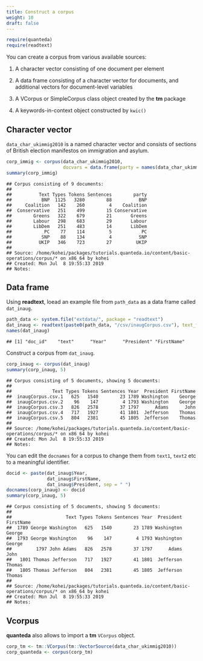 ```yaml
---
title: Construct a corpus
weight: 10
draft: false
---
```



```r
require(quanteda)
require(readtext)
```

You can create a corpus from various available sources:

1. A character vector consisting of one document per element

2. A data frame consisting of a character vector for documents, and additional vectors for document-level variables

3. A VCorpus or SimpleCorpus class object created by the **tm** package 

4. A keywords-in-context object constructed by `kwic()`


## Character vector

`data_char_ukimmig2010` is a named character vector and consists of sections of British election manifestos on immigration and asylum.


```r
corp_immig <- corpus(data_char_ukimmig2010, 
                     docvars = data.frame(party = names(data_char_ukimmig2010)))
summary(corp_immig)
```

```
## Corpus consisting of 9 documents:
## 
##          Text Types Tokens Sentences        party
##           BNP  1125   3280        88          BNP
##     Coalition   142    260         4    Coalition
##  Conservative   251    499        15 Conservative
##        Greens   322    679        21       Greens
##        Labour   298    683        29       Labour
##        LibDem   251    483        14       LibDem
##            PC    77    114         5           PC
##           SNP    88    134         4          SNP
##          UKIP   346    723        27         UKIP
## 
## Source: /home/kohei/packages/tutorials.quanteda.io/content/basic-operations/corpus/* on x86_64 by kohei
## Created: Mon Jul  8 19:55:33 2019
## Notes:
```


## Data frame

Using **readtext**, loead an example file from `path_data` as a data frame called `dat_inaug`.


```r
path_data <- system.file("extdata/", package = "readtext")
dat_inaug <- readtext(paste0(path_data, "/csv/inaugCorpus.csv"), text_field = "texts")
names(dat_inaug)
```

```
## [1] "doc_id"    "text"      "Year"      "President" "FirstName"
```

Construct a corpus from `dat_inaug`.


```r
corp_inaug <- corpus(dat_inaug)
summary(corp_inaug, 5)
```

```
## Corpus consisting of 5 documents, showing 5 documents:
## 
##               Text Types Tokens Sentences Year  President FirstName
##  inaugCorpus.csv.1   625   1540        23 1789 Washington    George
##  inaugCorpus.csv.2    96    147         4 1793 Washington    George
##  inaugCorpus.csv.3   826   2578        37 1797      Adams      John
##  inaugCorpus.csv.4   717   1927        41 1801  Jefferson    Thomas
##  inaugCorpus.csv.5   804   2381        45 1805  Jefferson    Thomas
## 
## Source: /home/kohei/packages/tutorials.quanteda.io/content/basic-operations/corpus/* on x86_64 by kohei
## Created: Mon Jul  8 19:55:33 2019
## Notes:
```

You can edit the `docnames` for a corpus to change them from `text1`, `text2` etc to a meaningful identifier. 


```r
docid <- paste(dat_inaug$Year, 
               dat_inaug$FirstName, 
               dat_inaug$President, sep = " ")
docnames(corp_inaug) <- docid
summary(corp_inaug, 5)
```

```
## Corpus consisting of 5 documents, showing 5 documents:
## 
##                    Text Types Tokens Sentences Year  President FirstName
##  1789 George Washington   625   1540        23 1789 Washington    George
##  1793 George Washington    96    147         4 1793 Washington    George
##         1797 John Adams   826   2578        37 1797      Adams      John
##   1801 Thomas Jefferson   717   1927        41 1801  Jefferson    Thomas
##   1805 Thomas Jefferson   804   2381        45 1805  Jefferson    Thomas
## 
## Source: /home/kohei/packages/tutorials.quanteda.io/content/basic-operations/corpus/* on x86_64 by kohei
## Created: Mon Jul  8 19:55:33 2019
## Notes:
```

## Vcorpus

**quanteda** also allows to import a **tm** `VCorpus` object.


```r
corp_tm <- tm::VCorpus(tm::VectorSource(data_char_ukimmig2010))
corp_quanteda <- corpus(corp_tm)
```
